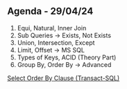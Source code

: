## Agenda - 29/04/24

1. Equi, Natural, Inner Join
2. Sub Queries -> Exists, Not Exists
3. Union, Intersection, Except
4. Limit, Offset -> MS SQL
5. Types of Keys, ACID (Theory Part)
6. Group By, Order By -> Advanced

[Select Order By Clause (Transact-SQL)](https://learn.microsoft.com/en-us/sql/t-sql/queries/select-order-by-clause-transact-sql?view=sql-server-ver16)
